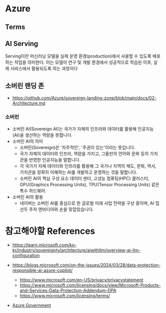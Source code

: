 # Azure 

## Terms

## AI Serving 

Serving이란 머신러닝 모델을 실제 운영 환경(production)에서 사용할 수 있도록 배포하는 작업을 의미한다. 이는 모델이 연구 및 개발 환경에서 성공적으로 학습된 이후, 실제 서비스에서 활용되도록 하는 과정이다

##  소버린 랜딩 존

- https://github.com/Azure/sovereign-landing-zone/blob/main/docs/02-Architecture.md

### 소버린

- 소버린 AI(Sovereign AI)는 국가가 자체의 인프라와 데이터를 활용해 인공지능(AI)을 생산하는 역량을 뜻합니다.
- 소버린 AI의 의미
  - 소버린(Sovereign)은 '자주적인', '주권이 있는'이라는 뜻입니다.
  - 국가 자체의 데이터와 인프라, 역량을 가지고, 그들만의 언어와 문화 등의 가치관을 반영한 인공지능을 말합니다.
  - 각 국가가 자체 데이터와 인프라를 활용해 그 국가나 지역의 제도, 문화, 역사, 가치관을 정확히 이해하는 AI를 개발하고 운영하는 것을 말합니다.
  - 소버린 AI의 핵심 구성 요소 데이터 센터, 고성능 컴퓨팅(HPC) 클러스터, GPU(Graphics Processing Units), TPU(Tensor Processing Units) 같은 특수 하드웨어.
- 소버린 AI의 활용
  - 네이버는 소버린 AI를 중심으로 한 글로벌 미래 사업 전략을 구상 중이며, AI 칩 선두 주자 엔비디아와 손을 맞잡았습니다.


# 참고해야할 References 

- https://learn.microsoft.com/ko-kr/industry/sovereignty/architecture/aiwithllm/overview-ai-llm-configuration 
- https://blogs.microsoft.com/on-the-issues/2024/03/28/data-protection-responsible-ai-azure-copilot/
  - https://www.microsoft.com/en-US/privacy/privacystatement
  - https://www.microsoft.com/licensing/docs/view/Microsoft-Products-and-Services-Data-Protection-Addendum-DPA
  - https://www.microsoft.com/licensing/terms/

- [Azure Government](https://azure.microsoft.com/ko-kr/explore/global-infrastructure/government/national-security)